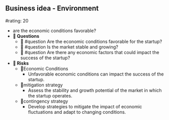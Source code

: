 ## Business idea - Environment
#rating: 20
- are the economic conditions favorable?
- **💭 Questions**
  - 💭 #question Are the economic conditions favorable for the startup?
  - 💭 #question Is the market stable and growing?
  - 💭 #question Are there any economic factors that could impact the success of the startup?
- **🚨 Risks**
  - 🚨Economic Conditions
    - Unfavorable economic conditions can impact the success of the startup.
  - 🚨mitigation strategy
    - Assess the stability and growth potential of the market in which the startup operates.
  - 🚨contingency strategy
    - Develop strategies to mitigate the impact of economic fluctuations and adapt to changing conditions.



